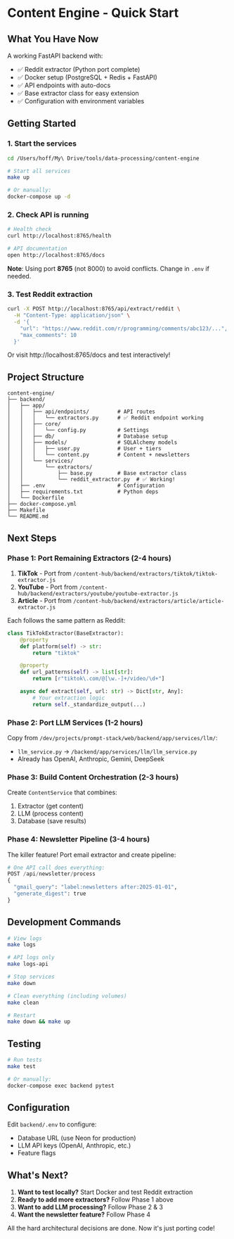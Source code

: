 # Content Engine - Quick Start

## What You Have Now

A working FastAPI backend with:
- ✅ Reddit extractor (Python port complete)
- ✅ Docker setup (PostgreSQL + Redis + FastAPI)
- ✅ API endpoints with auto-docs
- ✅ Base extractor class for easy extension
- ✅ Configuration with environment variables

## Getting Started

### 1. Start the services

```bash
cd /Users/hoff/My\ Drive/tools/data-processing/content-engine

# Start all services
make up

# Or manually:
docker-compose up -d
```

### 2. Check API is running

```bash
# Health check
curl http://localhost:8765/health

# API documentation
open http://localhost:8765/docs
```

**Note**: Using port **8765** (not 8000) to avoid conflicts. Change in `.env` if needed.

### 3. Test Reddit extraction

```bash
curl -X POST http://localhost:8765/api/extract/reddit \
  -H "Content-Type: application/json" \
  -d '{
    "url": "https://www.reddit.com/r/programming/comments/abc123/...",
    "max_comments": 10
  }'
```

Or visit http://localhost:8765/docs and test interactively!

## Project Structure

```
content-engine/
├── backend/
│   ├── app/
│   │   ├── api/endpoints/         # API routes
│   │   │   └── extractors.py      # ✅ Reddit endpoint working
│   │   ├── core/
│   │   │   └── config.py          # Settings
│   │   ├── db/                    # Database setup
│   │   ├── models/                # SQLAlchemy models
│   │   │   ├── user.py            # User + tiers
│   │   │   └── content.py         # Content + newsletters
│   │   └── services/
│   │       └── extractors/
│   │           ├── base.py        # Base extractor class
│   │           └── reddit_extractor.py  # ✅ Working!
│   ├── .env                       # Configuration
│   ├── requirements.txt           # Python deps
│   └── Dockerfile
├── docker-compose.yml
├── Makefile
└── README.md
```

## Next Steps

### Phase 1: Port Remaining Extractors (2-4 hours)

1. **TikTok** - Port from `/content-hub/backend/extractors/tiktok/tiktok-extractor.js`
2. **YouTube** - Port from `/content-hub/backend/extractors/youtube/youtube-extractor.js`
3. **Article** - Port from `/content-hub/backend/extractors/article/article-extractor.js`

Each follows the same pattern as Reddit:
```python
class TikTokExtractor(BaseExtractor):
    @property
    def platform(self) -> str:
        return "tiktok"

    @property
    def url_patterns(self) -> list[str]:
        return [r"tiktok\.com/@[\w.-]+/video/\d+"]

    async def extract(self, url: str) -> Dict[str, Any]:
        # Your extraction logic
        return self._standardize_output(...)
```

### Phase 2: Port LLM Services (1-2 hours)

Copy from `/dev/projects/prompt-stack/web/backend/app/services/llm/`:
- `llm_service.py` → `/backend/app/services/llm/llm_service.py`
- Already has OpenAI, Anthropic, Gemini, DeepSeek

### Phase 3: Build Content Orchestration (2-3 hours)

Create `ContentService` that combines:
1. Extractor (get content)
2. LLM (process content)
3. Database (save results)

### Phase 4: Newsletter Pipeline (3-4 hours)

The killer feature! Port email extractor and create pipeline:
```python
# One API call does everything:
POST /api/newsletter/process
{
  "gmail_query": "label:newsletters after:2025-01-01",
  "generate_digest": true
}
```

## Development Commands

```bash
# View logs
make logs

# API logs only
make logs-api

# Stop services
make down

# Clean everything (including volumes)
make clean

# Restart
make down && make up
```

## Testing

```bash
# Run tests
make test

# Or manually:
docker-compose exec backend pytest
```

## Configuration

Edit `backend/.env` to configure:
- Database URL (use Neon for production)
- LLM API keys (OpenAI, Anthropic, etc.)
- Feature flags

## What's Next?

1. **Want to test locally?** Start Docker and test Reddit extraction
2. **Ready to add more extractors?** Follow Phase 1 above
3. **Want to add LLM processing?** Follow Phase 2 & 3
4. **Want the newsletter feature?** Follow Phase 4

All the hard architectural decisions are done. Now it's just porting code!
